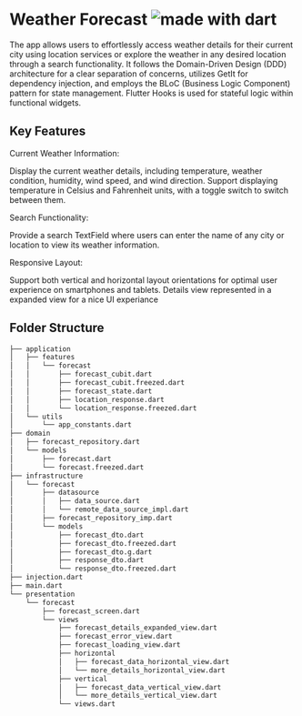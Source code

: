 # Weather Forecast  <img src="https://img.shields.io/badge/made%20with-dart-blue.svg" alt="made with dart">

The app allows users to effortlessly access weather details for their current city using location services or explore the weather in any desired location through a search functionality. It follows the Domain-Driven Design (DDD) architecture for a clear separation of concerns, utilizes GetIt for
dependency injection, and employs the BLoC (Business Logic Component) pattern for state management.
Flutter Hooks is used for stateful logic within functional widgets.

## Key Features

Current Weather Information:

Display the current weather details, including temperature, weather condition, humidity, wind speed, and wind direction.
Support displaying temperature in Celsius and Fahrenheit units, with a toggle switch to switch between them.

Search Functionality:

Provide a search TextField where users can enter the name of any city or location to view its weather information.

Responsive Layout:

Support both vertical and horizontal layout orientations for optimal user experience on smartphones and tablets.
Details view represented in a expanded view for a nice UI experiance   

## Folder Structure

```bash
├── application
│   ├── features
│   │   └── forecast
│   │       ├── forecast_cubit.dart
│   │       ├── forecast_cubit.freezed.dart
│   │       ├── forecast_state.dart
│   │       ├── location_response.dart
│   │       └── location_response.freezed.dart
│   └── utils
│       └── app_constants.dart
├── domain
│   ├── forecast_repository.dart
│   └── models
│       ├── forecast.dart
│       └── forecast.freezed.dart
├── infrastructure
│   └── forecast
│       ├── datasource
│       │   ├── data_source.dart
│       │   └── remote_data_source_impl.dart
│       ├── forecast_repository_imp.dart
│       └── models
│           ├── forecast_dto.dart
│           ├── forecast_dto.freezed.dart
│           ├── forecast_dto.g.dart
│           ├── response_dto.dart
│           └── response_dto.freezed.dart
├── injection.dart
├── main.dart
└── presentation
    └── forecast
        ├── forecast_screen.dart
        └── views
            ├── forecast_details_expanded_view.dart
            ├── forecast_error_view.dart
            ├── forecast_loading_view.dart
            ├── horizontal
            │   ├── forecast_data_horizontal_view.dart
            │   └── more_details_horizontal_view.dart
            ├── vertical
            │   ├── forecast_data_vertical_view.dart
            │   └── more_details_vertical_view.dart
            └── views.dart
```
